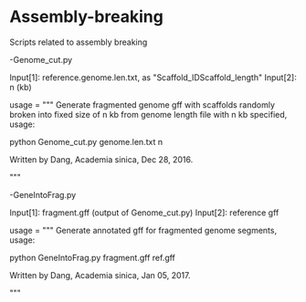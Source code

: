 # Assembly-breaking
Scripts related to assembly breaking

-Genome_cut.py

Input[1]: reference.genome.len.txt, as "Scaffold_ID<tab>Scaffold_length"
Input[2]: n (kb)

usage = """
Generate fragmented genome gff with scaffolds randomly broken into fixed size of n kb from genome length file with n kb specified,
usage:

python Genome_cut.py genome.len.txt n


Written by Dang, Academia sinica, Dec 28, 2016.


"""

-GeneIntoFrag.py

Input[1]: fragment.gff (output of Genome_cut.py)
Input[2]: reference gff

usage = """
Generate annotated gff for fragmented genome segments,
usage:

python GeneIntoFrag.py fragment.gff ref.gff


Written by Dang, Academia sinica, Jan 05, 2017.


"""

